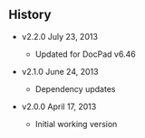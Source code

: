 ## History

- v2.2.0 July 23, 2013
	- Updated for DocPad v6.46

- v2.1.0 June 24, 2013
	- Dependency updates

- v2.0.0 April 17, 2013
	- Initial working version